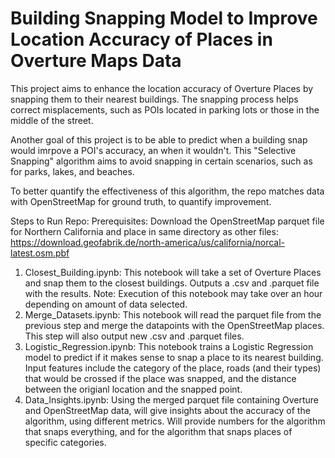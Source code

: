# Building Snapping Model to Improve Location Accuracy of Places in Overture Maps Data
This project aims to enhance the location accuracy of Overture Places by snapping them to their nearest buildings. The snapping process helps correct misplacements, such as POIs located in parking lots or those in the middle of the street.

Another goal of this project is to be able to predict when a building snap would imrpove a POI's accuracy, an when it wouldn't. This "Selective Snapping" algorithm aims to avoid snapping in certain scenarios, such as for parks, lakes, and beaches.

To better quantify the effectiveness of this algorithm, the repo matches data with OpenStreetMap for ground truth, to quantify improvement.

Steps to Run Repo:
Prerequisites: Download the OpenStreetMap parquet file for Northern California and place in same directory as other files: https://download.geofabrik.de/north-america/us/california/norcal-latest.osm.pbf

1. Closest_Building.ipynb: This notebook will take a set of Overture Places and snap them to the closest buildings. Outputs a .csv and .parquet file with the results. Note: Execution of this notebook may take over an hour depending on amount of data selected.
2. Merge_Datasets.ipynb: This notebook will read the parquet file from the previous step and merge the datapoints with the OpenStreetMap places. This step will also output new .csv and .parquet files.
3. Logistic_Regression.ipynb: This notebook trains a Logistic Regression model to predict if it makes sense to snap a place to its nearest building. Input features include the category of the place, roads (and their types) that would be crossed if the place was snapped, and the distance between the origianl location and the snapped point.
4. Data_Insights.ipynb: Using the merged parquet file containing Overture and OpenStreetMap data, will give insights about the accuracy of the algorithm, using different metrics. Will provide numbers for the algorithm that snaps everything, and for the algorithm that snaps places of specific categories.
